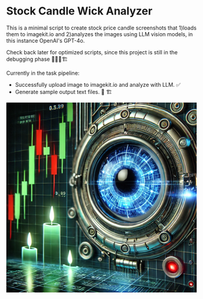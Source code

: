 # Stock Candle Wick Analyzer

This is a minimal script to create stock price candle screenshots that 1)loads them to imagekit.io and 2)analyzes the images using LLM vision models, in this instance OpenAI's GPT-4o.

Check back later for optimized scripts, since this project is still in the debugging phase 🚧👷‍♂️🏗️

Currently in the task pipeline:  

- Successfully upload image to imagekit.io and analyze with LLM. :white_check_mark:
- Generate sample output text files. :construction: 🏗️

![Cover Image](coverimage.png)
